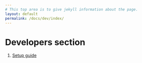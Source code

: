 ```yaml
---
# This top area is to give jekyll information about the page.
layout: default
permalink: /docs/dev/index/
---
```


# Developers section

1. [Setup guide](./setup.md)